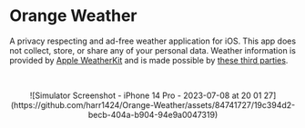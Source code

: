 # Orange Weather

A privacy respecting and ad-free weather application for iOS. This app does not collect, store, or share any of your personal data. Weather information is provided by [Apple WeatherKit](https://developer.apple.com/weatherkit/) and is made possible by [these third parties](https://developer.apple.com/weatherkit/data-source-attribution/).


<br>

<p align="center">
![Simulator Screenshot - iPhone 14 Pro - 2023-07-08 at 20 01 27](https://github.com/harr1424/Orange-Weather/assets/84741727/19c394d2-becb-404a-b904-94e9a0047319)
</p>




